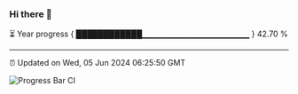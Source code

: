 ### Hi there 👋

⏳ Year progress { ████████████▁▁▁▁▁▁▁▁▁▁▁▁▁▁▁▁▁▁ } 42.70 %

---

⏰ Updated on Wed, 05 Jun 2024 06:25:50 GMT

![Progress Bar CI](https://github.com/ZhaoGui/ZhaoGui/workflows/Progress%20Bar%20CI/badge.svg)
